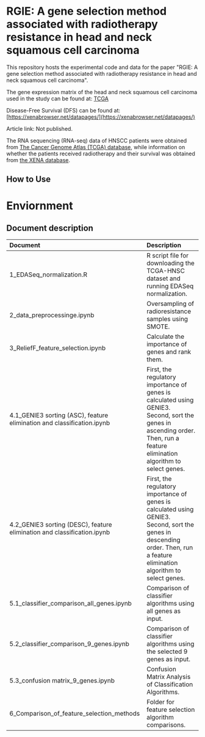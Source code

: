 # RGIE: A gene selection method associated with radiotherapy resistance in head and neck squamous cell carcinoma

This repository hosts the experimental code and data for the paper "RGIE: A gene selection method associated with radiotherapy resistance in head and neck squamous cell carcinoma".

The gene expression matrix of the head and neck squamous cell carcinoma used in the study can be found at: [TCGA](https://portal.gdc.cancer.gov/)

Disease-Free Survival (DFS) can be found at: [https://xenabrowser.net/datapages/](https://xenabrowser.net/datapages/)

Article link: Not published.

The RNA sequencing (RNA-seq) data of HNSCC patients were obtained from [The Cancer Genome Atlas (TCGA) database](https://portal.gdc.cancer.gov/), while information on whether the patients received radiotherapy and their survival was obtained from [the XENA database](https://xenabrowser.net/datapages/).


## How to Use

# Enviornment

## Document description

|Document|Description|
|:--|:--|
|1_EDASeq_normalization.R|R script file for downloading the TCGA-HNSC dataset and running EDASeq normalization.|
|2_data_preprocessinge.ipynb|Oversampling of radioresistance samples using SMOTE.|
|3_ReliefF_feature_selection.ipynb|Calculate the importance of genes and rank them.|
|4.1_GENIE3 sorting (ASC), feature elimination and classification.ipynb|First, the regulatory importance of genes is calculated using GENIE3. Second, sort the genes in ascending order. Then, run a feature elimination algorithm to select genes.|
|4.2_GENIE3 sorting (DESC), feature elimination and classification.ipynb|First, the regulatory importance of genes is calculated using GENIE3. Second, sort the genes in descending order. Then, run a feature elimination algorithm to select genes.|
|5.1_classifier_comparison_all_genes.ipynb|Comparison of classifier algorithms using all genes as input.|
|5.2_classifier_comparison_9_genes.ipynb|Comparison of classifier algorithms using the selected 9 genes as input.|
|5.3_confusion matrix_9_genes.ipynb|Confusion Matrix Analysis of Classification Algorithms.|
|6_Comparison_of_feature_selection_methods|Folder for feature selection algorithm comparisons.|
